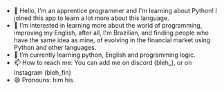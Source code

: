 - 👋 Hello, I'm an apprentice programmer and I'm learning about Python! I joined this app to learn a lot more about this language.
- 👀 I’m interested in learning more about the world of programming, improving my English, after all,
 I'm Brazilian, and finding people who have the same idea as mine, of evolving in the financial market using Python and other languages.
- 🌱 I’m currently learning python, English and programming logic.
- 📫 How to reach me: You can add me on discord (bleh_), or on Instagram (bleh_fin)
- 😄 Pronouns: him his
<!---
bleh-fin/bleh-fin is a ✨ special ✨ repository because its `README.md` (this file) appears on your GitHub profile.
You can click the Preview link to take a look at your changes.
--->
